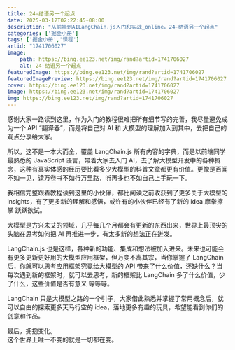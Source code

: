 ```yaml
---
title: 24-结语另一个起点
date: 2025-03-12T02:22:45+08:00
description: "从前端到AILangChain.js入门和实战_online，24-结语另一个起点"
categories: ['掘金小册']
tags: ['掘金小册','课程']
artid: "1741706027"
image:
    path: https://bing.ee123.net/img/rand?artid=1741706027
    alt: 24-结语另一个起点
featuredImage: https://bing.ee123.net/img/rand?artid=1741706027
featuredImagePreview: https://bing.ee123.net/img/rand?artid=1741706027
cover: https://bing.ee123.net/img/rand?artid=1741706027
image: https://bing.ee123.net/img/rand?artid=1741706027
img: https://bing.ee123.net/img/rand?artid=1741706027
---
```


感谢大家一路读到这里，作为入门的教程很难把所有细节写的完善，我尽量避免成为一个 API “翻译器”，而是将自己对 AI 和 大模型的理解加入到其中，去把自己的观点分享给大家。

所以，这不是一本大而全，覆盖 LangChain.js 所有内容的字典，而是以前端同学最熟悉的 JavaScript 语言，带着大家去入门 AI，去了解大模型开发中的各种概念，这种有真实体感的经历要比看多少大模型的科普文章都更有价值。更像是百闻不如一见，读万卷书不如行万里路，听再多也不如自己上手玩一下。

我相信完整跟着教程读到这里的小伙伴，都比阅读之前收获到了更多关于大模型的 insights，有了更多新的理解和感悟，或许有的小伙伴已经有了新的 idea 摩拳擦掌 跃跃欲试。

大模型是方兴未艾的领域，几乎每几个月都会有更新的东西出来，世界上最顶尖的头脑在思考如何把 AI 再推进一步，有太多新的想法正在迸发。

LangChain.js 也是这样，各种新的功能、集成和想法被加入进来。未来也可能会有更多更新更好用的大模型应用框架，但万变不离其宗，当你掌握了 LangChain 后，你就可以思考应用框架究竟给大模型的 API 带来了什么价值，还缺什么？当每次遇到新的框架时，就可以去思考，新的框架比 LangChain 多了什么价值，少了什么，这些价值是否有意义 等等等。

LangChain 只是大模型之路的一个引子，大家借此熟悉并掌握了常用概念后，就可以自由的探索更多天马行空的 idea，落地更多有趣的玩具，希望能看到你们的创意和作品。

最后，拥抱变化。  
这个世界上唯一不变的就是一切都在变。
